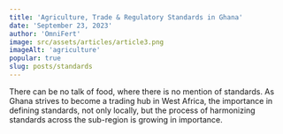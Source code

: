 ```yaml
---
title: 'Agriculture, Trade & Regulatory Standards in Ghana'
date: 'September 23, 2023'
author: 'OmniFert'
image: src/assets/articles/article3.png
imageAlt: 'agriculture'
popular: true
slug: posts/standards
---
```


There can be no talk of food, where there is no mention of standards. As Ghana strives to become a trading hub in West Africa, the importance in defining standards, not only locally, but the process of harmonizing standards across the sub-region is growing in importance.